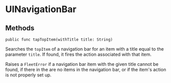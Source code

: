 # UINavigationBar

## Methods
`public func tapTopItem(withTitle title: String)`

Searches the `topItem` of a navigation bar for an item with a
title equal to the parameter `title`. If found, it fires the action
associated with that item.

Raises a `FleetError` if a navigation bar item with the given title
cannot be found, if there in the are no items in the navigation bar,
or if the item's action is not properly set up.
